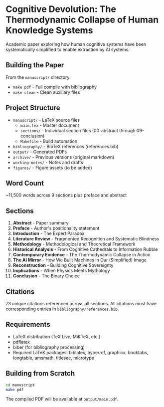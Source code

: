 # Cognitive Devolution: The Thermodynamic Collapse of Human Knowledge Systems

Academic paper exploring how human cognitive systems have been systematically simplified to enable extraction by AI systems.

## Building the Paper

From the `manuscript/` directory:
- `make pdf` - Full compile with bibliography
- `make clean` - Clean auxiliary files

## Project Structure

- `manuscript/` - LaTeX source files
  - `main.tex` - Master document
  - `sections/` - Individual section files (00-abstract through 09-conclusion)
  - `Makefile` - Build automation
- `bibliography/` - BibTeX references (references.bib)
- `output/` - Generated PDFs
- `archive/` - Previous versions (original markdown)
- `working-notes/` - Notes and drafts
- `figures/` - Figure assets (to be added)

## Word Count
~11,500 words across 9 sections plus preface and abstract

## Sections

1. **Abstract** - Paper summary
2. **Preface** - Author's positionality statement
3. **Introduction** - The Expert Paradox
4. **Literature Review** - Fragmented Recognition and Systematic Blindness
5. **Methodology** - Methodological and Theoretical Framework
6. **Historical Analysis** - From Cognitive Cathedrals to Information Rubble
7. **Contemporary Evidence** - The Thermodynamic Collapse in Action
8. **The AI Mirror** - How We Built Machines in Our (Simplified) Image
9. **Reconstruction** - Building Cognitive Sovereignty
10. **Implications** - When Physics Meets Mythology
11. **Conclusion** - The Binary Choice

## Citations

73 unique citations referenced across all sections. All citations must have corresponding entries in `bibliography/references.bib`.

## Requirements

- LaTeX distribution (TeX Live, MiKTeX, etc.)
- pdflatex
- biber (for bibliography processing)
- Required LaTeX packages: biblatex, hyperref, graphicx, booktabs, longtable, amsmath, titlesec, microtype

## Building from Scratch

```bash
cd manuscript
make pdf
```

The compiled PDF will be available at `output/main.pdf`.
